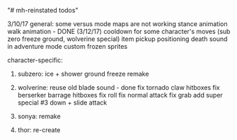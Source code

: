 "# mh-reinstated todos" 

3/10/17
general:
some versus mode maps are not working
stance animation
walk animation - DONE (3/12/17)
cooldown for some character's moves (sub zero freeze ground, wolverine special)
item pickup positioning
death sound in adventure mode
custom frozen sprites

character-specific:
1. subzero:
ice + shower
ground freeze remake
 
2. wolverine: 
reuse old blade sound - done
fix tornado claw hitboxes
fix berserker barrage hitboxes
fix roll
fix normal attack
fix grab
add super special #3
down + slide attack

3. sonya: remake
4. thor: re-create